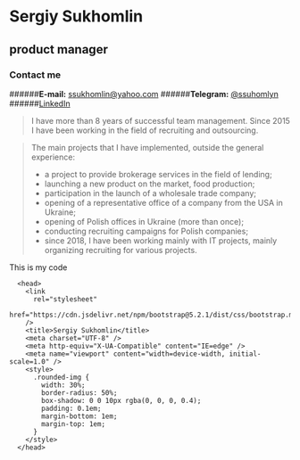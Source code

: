 # **Sergiy Sukhomlin**
## **product manager**

### Contact me
######**E-mail:** ssukhomlin@yahoo.com
######**Telegram:** [@ssuhomlyn][def]
######[LinkedIn](https://www.linkedin.com/in/ssukhomlin/)

> I have more than 8 years of successful team management. Since 2015 I have been working in the field of recruiting and outsourcing.

> The main projects that I have implemented, outside the general experience:
> - a project to provide brokerage services in the field of lending;
> - launching a new product on the market, food production;
> - participation in the launch of a wholesale trade company;
> - opening of a representative office of a company from the USA in Ukraine;
> - opening of Polish offices in Ukraine (more than once);
> - conducting recruiting campaigns for Polish companies;
> - since 2018, I have been working mainly with IT projects, mainly organizing recruiting for various projects.

This is my code 
```
  <head>
    <link
      rel="stylesheet"
      href="https://cdn.jsdelivr.net/npm/bootstrap@5.2.1/dist/css/bootstrap.min.css"
    />
    <title>Sergiy Sukhomlin</title>
    <meta charset="UTF-8" />
    <meta http-equiv="X-UA-Compatible" content="IE=edge" />
    <meta name="viewport" content="width=device-width, initial-scale=1.0" />
    <style>
      .rounded-img {
        width: 30%;
        border-radius: 50%;
        box-shadow: 0 0 10px rgba(0, 0, 0, 0.4);
        padding: 0.1em;
        margin-bottom: 1em;
        margin-top: 1em;
      }
    </style>
  </head>

```


[def]: https://t.me/ssuhomlyn